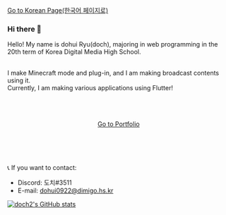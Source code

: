 [Go to Korean Page(한국어 페이지로)](https://github.com/doch2/doch2/blob/main/README_KR.md)

### Hi there 👋

Hello! My name is dohui Ryu(doch), majoring in web programming in the 20th term of Korea Digital Media High School.<br/><br/>  

I make Minecraft mode and plug-in, and I am making broadcast contents using it.  
Currently, I am making various applications using Flutter!<br/><br/>  <br/><br/>  

<div align="center"><a href="http://dohui-portfolio.kro.kr">Go to Portfolio</a></div> <br/><br/>  <br/><br/>  


📞 If you want to contact:
 - Discord: 도치#3511
 - E-mail: dohui0922@dimigo.hs.kr

<!--
**doch2/doch2** is a ✨ _special_ ✨ repository because its `README.md` (this file) appears on your GitHub profile.

Here are some ideas to get you started:

- 🔭 I’m currently working on ...
- 🌱 I’m currently learning ...
- 👯 I’m looking to collaborate on ...
- 🤔 I’m looking for help with ...
- 💬 Ask me about ...
- 📫 How to reach me: ...
- 😄 Pronouns: ...
- ⚡ Fun fact: ...
-->
    
    
    
[![doch2's GitHub stats](https://github-readme-stats.vercel.app/api?username=doch2)](https://github.com/anuraghazra/github-readme-stats)   
